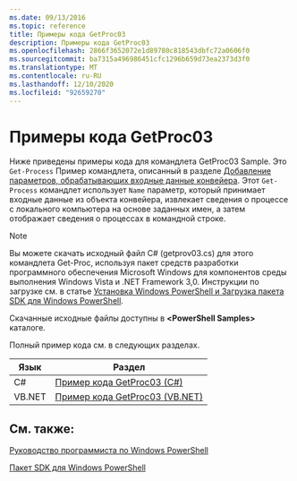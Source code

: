 ```yaml
---
ms.date: 09/13/2016
ms.topic: reference
title: Примеры кода GetProc03
description: Примеры кода GetProc03
ms.openlocfilehash: 2866f3652072e1d89780c818543dbfc72a0606f0
ms.sourcegitcommit: ba7315a496986451cfc1296b659d73ea2373d3f0
ms.translationtype: MT
ms.contentlocale: ru-RU
ms.lasthandoff: 12/10/2020
ms.locfileid: "92659270"
---
```

# <a name="getproc03-code-samples"></a>Примеры кода GetProc03

Ниже приведены примеры кода для командлета GetProc03 Sample. Это `Get-Process` Пример командлета, описанный в разделе [Добавление параметров, обрабатывающих входные данные конвейера](../cmdlet/adding-parameters-that-process-pipeline-input.md). Этот `Get-Process` командлет использует `Name` параметр, который принимает входные данные из объекта конвейера, извлекает сведения о процессе с локального компьютера на основе заданных имен, а затем отображает сведения о процессах в командной строке.

> [!NOTE]
> Вы можете скачать исходный файл C# (getprov03.cs) для этого командлета Get-Proc, используя пакет средств разработки программного обеспечения Microsoft Windows для компонентов среды выполнения Windows Vista и .NET Framework 3,0. Инструкции по загрузке см. в статье [Установка Windows PowerShell и Загрузка пакета SDK для Windows PowerShell](/powershell/scripting/developer/installing-the-windows-powershell-sdk).
>
> Скачанные исходные файлы доступны в **\<PowerShell Samples>** каталоге.

Полный пример кода см. в следующих разделах.

|Язык|Раздел|
|--------------|-----------|
|C#|[Пример кода GetProc03 (C#)](./getproc03-csharp-sample-code.md)|
|VB.NET|[Пример кода GetProc03 (VB.NET)](./getproc03-vb-net-sample-code.md)|

## <a name="see-also"></a>См. также:

[Руководство программиста по Windows PowerShell](./windows-powershell-programmer-s-guide.md)

[Пакет SDK для Windows PowerShell](../windows-powershell-reference.md)
